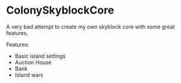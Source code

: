 # ColonySkyblockCore
A very bad attempt to create my own skyblock core with some great features.

Features:
  - Basic island settings
  - Auction House
  - Bank
  - Island wars
